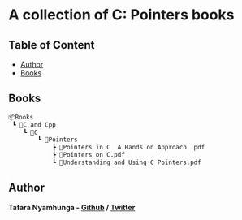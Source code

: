 # A collection of C: Pointers books

## Table of Content

* [Author](#author)
* [Books](#books)

## Books

```bash
📦Books
 ┗ 📂C and Cpp
    ┗ 📂C
        ┗ 📂Pointers
            ┣ 📜Pointers in C  A Hands on Approach .pdf
            ┣ 📜Pointers on C.pdf
            ┗ 📜Understanding and Using C Pointers.pdf
```

## Author

**Tafara Nyamhunga  - [Github](https://github.com/tafara-n) / [Twitter](https://twitter.com/tafaranyamhunga)**
